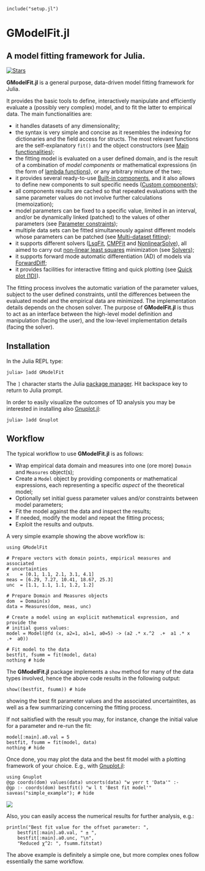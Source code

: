 ```@setup abc
include("setup.jl")
```

# GModelFit.jl
## A model fitting framework for Julia.
[![Stars](https://img.shields.io/github/stars/gcalderone/GModelFit.jl?style=social)](https://github.com/gcalderone/GModelFit.jl)


**GModelFit.jl** is a general purpose, data-driven model fitting framework for Julia.

It provides the basic tools to define, interactively manipulate and efficiently evaluate a (possibly very complex) model, and to fit the latter to empirical data. The main functionalities are:
- it handles datasets of any dimensionality;
- the syntax is very simple and concise as it resembles the indexing for dictionaries and the field access for structs.  The most relevant functions are the self-explanatory `fit()` and the object constructors (see [Main functionalities](@ref));
- the fitting model is evaluated on a user defined domain, and is the result of a combination of *model components* or mathematical expressions (in the form of [lambda functions](https://en.wikipedia.org/wiki/Anonymous_function)), or any arbitrary mixture of the two;
- it provides several ready-to-use [Built-in components](@ref), and it also allows to define new components to suit specific needs ([Custom components](@ref));
- all components results are cached so that repeated evaluations with the same parameter values do not involve further calculations (memoization);
- model parameters can be fixed to a specific value, limited in an interval, and/or be dynamically linked (patched) to the values of other parameters (see [Parameter constraints](@ref));
- multiple data sets can be fitted simultaneously against different models whose parameters can be patched (see [Multi-dataset fitting](@ref));
- it supports different solvers ([LsqFit](https://github.com/JuliaNLSolvers/LsqFit.jl), [CMPFit](https://github.com/gcalderone/CMPFit.jl) and [NonlinearSolve](https://docs.sciml.ai/NonlinearSolve/stable/)), all aimed to carry out [non-linear least squares](https://en.wikipedia.org/wiki/Non-linear_least_squares) minimization (see [Solvers](@ref));
- it supports forward mode automatic differentiation (AD) of models via [ForwardDiff](https://juliadiff.org/ForwardDiff.jl/stable);
- it provides facilities for interactive fitting and quick plotting (see [Quick plot (1D)](@ref)).

The fitting process involves the automatic variation of the parameter values, subject to the user defined constraints, until the differences between the evaluated model and the empirical data are minimized. The implementation details depends on the chosen solver.  The purpose of **GModelFit.jl** is thus to act as an interface between the high-level model definition and manipulation (facing the user), and the low-level implementation details (facing the solver).

## Installation

In the Julia REPL type:
```julia-repl
julia> ]add GModelFit
```
The `]` character starts the Julia [package manager](https://julialang.github.io/Pkg.jl/v1/getting-started.html#Basic-Usage-1). Hit backspace key to return to Julia prompt.


In order to easily visualize the outcomes of 1D analysis you may be interested in installing also [Gnuplot.jl](https://github.com/gcalderone/Gnuplot.jl):
```julia-repl
julia> ]add Gnuplot
```

## Workflow

The typical workflow to use **GModelFit.jl** is as follows:
- Wrap empirical data domain and measures into one (ore more) `Domain` and `Measures` object(s);
- Create a `Model` object  by providing components or mathematical expressions, each representing a specific *aspect* of the theoretical model;
- Optionally set initial guess parameter values and/or constraints between model parameters;
- Fit the model against the data and inspect the results;
- If needed, modify the model and repeat the fitting process;
- Exploit the results and outputs.

A very simple example showing the above workflow is:
```@example abc
using GModelFit

# Prepare vectors with domain points, empirical measures and associated
# uncertainties
x    = [0.1, 1.1, 2.1, 3.1, 4.1]
meas = [6.29, 7.27, 10.41, 18.67, 25.3]
unc  = [1.1, 1.1, 1.1, 1.2, 1.2]

# Prepare Domain and Measures objects
dom  = Domain(x)
data = Measures(dom, meas, unc)

# Create a model using an explicit mathematical expression, and provide the
# initial guess values:
model = Model(@fd (x, a2=1, a1=1, a0=5) -> (a2 .* x.^2  .+  a1 .* x  .+  a0))

# Fit model to the data
bestfit, fsumm = fit(model, data)
nothing # hide
```

The **GModelFit.jl** package implements a `show` method for many of the data types involved, hence the above code results in the following output:
```@example abc
show((bestfit, fsumm)) # hide
```
showing the best fit parameter values and the associated uncertaintites, as well as a few summarizing concerning the fitting process.

If not saitisfied with the result you may, for instance, change the initial value for a parameter and re-run the fit:
```@example abc
model[:main].a0.val = 5
bestfit, fsumm = fit(model, data)
nothing # hide
```

Once done, you may plot the data and the best fit model with a plotting framework of your choice. E.g., with [Gnuplot.jl](https://github.com/gcalderone/Gnuplot.jl):
```@example abc
using Gnuplot
@gp coords(dom) values(data) uncerts(data) "w yerr t 'Data'" :-
@gp :- coords(dom) bestfit() "w l t 'Best fit model'"
saveas("simple_example"); # hide
```
![](assets/simple_example.png)

Also, you can easily access the numerical results for further analysis, e.g.:
```@example abc
println("Best fit value for the offset parameter: ", 
	bestfit[:main].a0.val, " ± ", 
	bestfit[:main].a0.unc, "\n",
	"Reduced χ^2: ", fsumm.fitstat)
```

The above example is definitely a simple one, but more complex ones follow essentially the same workflow.

